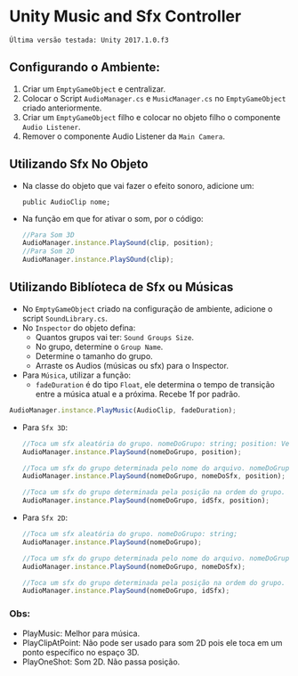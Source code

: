 # Unity Music and Sfx Controller

`Última versão testada: Unity 2017.1.0.f3`

## Configurando o Ambiente:
 1. Criar um `EmptyGameObject` e centralizar.
 2. Colocar o Script `AudioManager.cs` e `MusicManager.cs` no `EmptyGameObject` criado anteriormente.
 3. Criar um `EmptyGameObject` filho e colocar no objeto filho o componente `Audio Listener`.
 4. Remover o componente Audio Listener da `Main Camera`.


## Utilizando Sfx No Objeto
 * Na classe do objeto que vai fazer o efeito sonoro, adicione um:
    ```
    public AudioClip nome;
    ```
 * Na função em que for ativar o som, por o código:
    ```Javascript
    //Para Som 3D
    AudioManager.instance.PlaySound(clip, position);
    //Para Som 2D
    AudioManager.instance.PlaySOund(clip);
    ``` 

## Utilizando Biblíoteca de Sfx ou Músicas
 * No `EmptyGameObject` criado na configuração de ambiente, adicione o script `SoundLibrary.cs`.
 * No `Inspector` do objeto defina:
    * Quantos grupos vai ter: `Sound Groups Size`.
    * No grupo, determine o `Group Name`.
    * Determine o tamanho do grupo.
    * Arraste os Audios (músicas ou sfx) para o Inspector. 
 * Para `Música`, utilizar a função: 
    * `fadeDuration` é do tipo `Float`, ele determina o tempo de transição entre a música atual e a próxima. Recebe 1f por padrão. 
  ```Javascript
  AudioManager.instance.PlayMusic(AudioClip, fadeDuration);
  ```
 * Para `Sfx 3D`:
    ```Javascript
    //Toca um sfx aleatória do grupo. nomeDoGrupo: string; position: Vector3;
    AudioManager.instance.PlaySound(nomeDoGrupo, position);

    //Toca um sfx do grupo determinada pelo nome do arquivo. nomeDoGrupo: string; nomeDoSfx: string; position: Vector3; 
    AudioManager.instance.PlaySound(nomeDoGrupo, nomeDoSfx, position);
    
    //Toca um sfx do grupo determinada pela posição na ordem do grupo. nomeDoGrupo: string; idSfx: int; position: Vector3; 
    AudioManager.instance.PlaySound(nomeDoGrupo, idSfx, position);
    ```

 * Para `Sfx 2D`:
    ```Javascript
    //Toca um sfx aleatória do grupo. nomeDoGrupo: string; 
    AudioManager.instance.PlaySound(nomeDoGrupo);

    //Toca um sfx do grupo determinada pelo nome do arquivo. nomeDoGrupo: string; nomeDoSfx: string;
    AudioManager.instance.PlaySound(nomeDoGrupo, nomeDoSfx);
    
    //Toca um sfx do grupo determinada pela posição na ordem do grupo. nomeDoGrupo: string; idSfx: int;
    AudioManager.instance.PlaySound(nomeDoGrupo, idSfx);
    
    ```

### Obs:
 * PlayMusic: Melhor para música.
 * PlayClipAtPoint: Não pode ser usado para som 2D pois ele toca em um ponto específico no espaço 3D.
 * PlayOneShot: Som 2D. Não passa posição.


